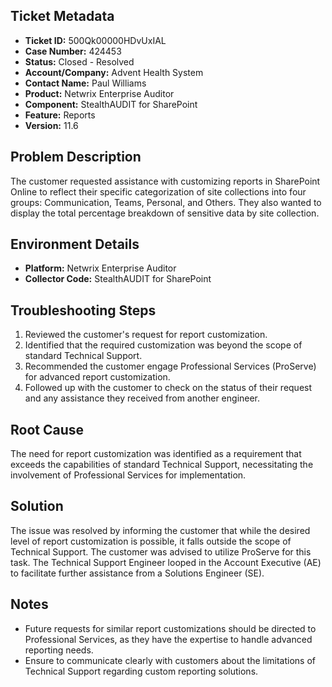 ## Ticket Metadata
- **Ticket ID:** 500Qk00000HDvUxIAL
- **Case Number:** 424453
- **Status:** Closed - Resolved
- **Account/Company:** Advent Health System
- **Contact Name:** Paul Williams
- **Product:** Netwrix Enterprise Auditor
- **Component:** StealthAUDIT for SharePoint
- **Feature:** Reports
- **Version:** 11.6

## Problem Description
The customer requested assistance with customizing reports in SharePoint Online to reflect their specific categorization of site collections into four groups: Communication, Teams, Personal, and Others. They also wanted to display the total percentage breakdown of sensitive data by site collection.

## Environment Details
- **Platform:** Netwrix Enterprise Auditor
- **Collector Code:** StealthAUDIT for SharePoint

## Troubleshooting Steps
1. Reviewed the customer's request for report customization.
2. Identified that the required customization was beyond the scope of standard Technical Support.
3. Recommended the customer engage Professional Services (ProServe) for advanced report customization.
4. Followed up with the customer to check on the status of their request and any assistance they received from another engineer.

## Root Cause
The need for report customization was identified as a requirement that exceeds the capabilities of standard Technical Support, necessitating the involvement of Professional Services for implementation.

## Solution
The issue was resolved by informing the customer that while the desired level of report customization is possible, it falls outside the scope of Technical Support. The customer was advised to utilize ProServe for this task. The Technical Support Engineer looped in the Account Executive (AE) to facilitate further assistance from a Solutions Engineer (SE).

## Notes
- Future requests for similar report customizations should be directed to Professional Services, as they have the expertise to handle advanced reporting needs.
- Ensure to communicate clearly with customers about the limitations of Technical Support regarding custom reporting solutions.